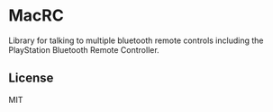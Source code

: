 # MacRC

Library for talking to multiple bluetooth remote controls including the PlayStation Bluetooth Remote Controller.

## License

MIT

